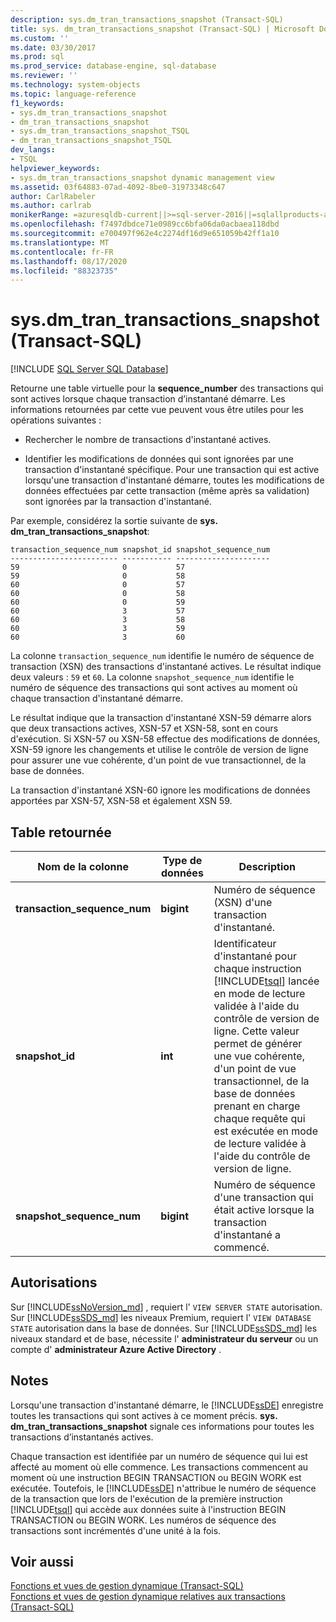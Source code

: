 ```yaml
---
description: sys.dm_tran_transactions_snapshot (Transact-SQL)
title: sys. dm_tran_transactions_snapshot (Transact-SQL) | Microsoft Docs
ms.custom: ''
ms.date: 03/30/2017
ms.prod: sql
ms.prod_service: database-engine, sql-database
ms.reviewer: ''
ms.technology: system-objects
ms.topic: language-reference
f1_keywords:
- sys.dm_tran_transactions_snapshot
- dm_tran_transactions_snapshot
- sys.dm_tran_transactions_snapshot_TSQL
- dm_tran_transactions_snapshot_TSQL
dev_langs:
- TSQL
helpviewer_keywords:
- sys.dm_tran_transactions_snapshot dynamic management view
ms.assetid: 03f64883-07ad-4092-8be0-31973348c647
author: CarlRabeler
ms.author: carlrab
monikerRange: =azuresqldb-current||>=sql-server-2016||=sqlallproducts-allversions||>=sql-server-linux-2017||=azuresqldb-mi-current
ms.openlocfilehash: f7497dbdce71e0989cc6bfa06da0acbaea118dbd
ms.sourcegitcommit: e700497f962e4c2274df16d9e651059b42ff1a10
ms.translationtype: MT
ms.contentlocale: fr-FR
ms.lasthandoff: 08/17/2020
ms.locfileid: "88323735"
---
```

# <a name="sysdm_tran_transactions_snapshot-transact-sql"></a>sys.dm_tran_transactions_snapshot (Transact-SQL)
[!INCLUDE [SQL Server SQL Database](../../includes/applies-to-version/sql-asdb.md)]

  Retourne une table virtuelle pour la **sequence_number** des transactions qui sont actives lorsque chaque transaction d’instantané démarre. Les informations retournées par cette vue peuvent vous être utiles pour les opérations suivantes :  
  
-   Rechercher le nombre de transactions d'instantané actives.  
  
-   Identifier les modifications de données qui sont ignorées par une transaction d'instantané spécifique. Pour une transaction qui est active lorsqu'une transaction d'instantané démarre, toutes les modifications de données effectuées par cette transaction (même après sa validation) sont ignorées par la transaction d'instantané.  
  
 Par exemple, considérez la sortie suivante de **sys. dm_tran_transactions_snapshot**:  
  
```  
transaction_sequence_num snapshot_id snapshot_sequence_num  
------------------------ ----------- ---------------------  
59                       0           57  
59                       0           58  
60                       0           57  
60                       0           58  
60                       0           59  
60                       3           57  
60                       3           58  
60                       3           59  
60                       3           60  
```  
  
 La colonne `transaction_sequence_num` identifie le numéro de séquence de transaction (XSN) des transactions d'instantané actives. Le résultat indique deux valeurs : `59` et `60`. La colonne `snapshot_sequence_num` identifie le numéro de séquence des transactions qui sont actives au moment où chaque transaction d'instantané démarre.  
  
 Le résultat indique que la transaction d'instantané XSN-59 démarre alors que deux transactions actives, XSN-57 et XSN-58, sont en cours d'exécution. Si XSN-57 ou XSN-58 effectue des modifications de données, XSN-59 ignore les changements et utilise le contrôle de version de ligne pour assurer une vue cohérente, d'un point de vue transactionnel, de la base de données.  
  
 La transaction d'instantané XSN-60 ignore les modifications de données apportées par XSN-57, XSN-58 et également XSN 59.  
  
## <a name="table-returned"></a>Table retournée  
  
|Nom de la colonne|Type de données|Description|  
|-----------------|---------------|-----------------|  
|**transaction_sequence_num**|**bigint**|Numéro de séquence (XSN) d'une transaction d'instantané.|  
|**snapshot_id**|**int**|Identificateur d'instantané pour chaque instruction [!INCLUDE[tsql](../../includes/tsql-md.md)] lancée en mode de lecture validée à l'aide du contrôle de version de ligne. Cette valeur permet de générer une vue cohérente, d'un point de vue transactionnel, de la base de données prenant en charge chaque requête qui est exécutée en mode de lecture validée à l'aide du contrôle de version de ligne.|  
|**snapshot_sequence_num**|**bigint**|Numéro de séquence d'une transaction qui était active lorsque la transaction d'instantané a commencé.|  
  
## <a name="permissions"></a>Autorisations

Sur [!INCLUDE[ssNoVersion_md](../../includes/ssnoversion-md.md)] , requiert l' `VIEW SERVER STATE` autorisation.   
Sur [!INCLUDE[ssSDS_md](../../includes/sssds-md.md)] les niveaux Premium, requiert l' `VIEW DATABASE STATE` autorisation dans la base de données. Sur [!INCLUDE[ssSDS_md](../../includes/sssds-md.md)] les niveaux standard et de base, nécessite l'  **administrateur du serveur** ou un compte d' **administrateur Azure Active Directory** .   
  
## <a name="remarks"></a>Notes  
 Lorsqu'une transaction d'instantané démarre, le [!INCLUDE[ssDE](../../includes/ssde-md.md)] enregistre toutes les transactions qui sont actives à ce moment précis. **sys. dm_tran_transactions_snapshot** signale ces informations pour toutes les transactions d’instantanés actives.  
  
 Chaque transaction est identifiée par un numéro de séquence qui lui est affecté au moment où elle commence. Les transactions commencent au moment où une instruction BEGIN TRANSACTION ou BEGIN WORK est exécutée. Toutefois, le [!INCLUDE[ssDE](../../includes/ssde-md.md)] n'attribue le numéro de séquence de la transaction que lors de l'exécution de la première instruction [!INCLUDE[tsql](../../includes/tsql-md.md)] qui accède aux données suite à l'instruction BEGIN TRANSACTION ou BEGIN WORK. Les numéros de séquence des transactions sont incrémentés d'une unité à la fois.  
  
## <a name="see-also"></a>Voir aussi  
 [Fonctions et vues de gestion dynamique &#40;Transact-SQL&#41;](~/relational-databases/system-dynamic-management-views/system-dynamic-management-views.md)   
 [Fonctions et vues de gestion dynamique relatives aux transactions &#40;Transact-SQL&#41;](../../relational-databases/system-dynamic-management-views/transaction-related-dynamic-management-views-and-functions-transact-sql.md)  
  
  

